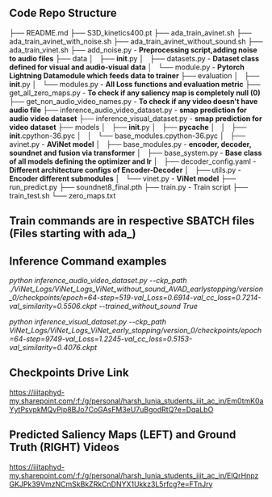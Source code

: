 ## Code Repo Structure

├── README.md
├── S3D_kinetics400.pt
├── ada_train_avinet.sh
├── ada_train_avinet_with_noise.sh
├── ada_train_avinet_without_sound.sh
├── ada_train_vinet.sh
├── add_noise.py - **Preprocessing script,adding noise to audio files**
├── data
│   ├── __init__.py
│   ├── datasets.py - **Dataset class defined for visual and audio-visual data**
│   └── module.py - **Pytorch Lightning Datamodule which feeds data to trainer**
├── evaluation
│   ├── __init__.py
│   └── modules.py - **All Loss functions and evaluation metric**
├── get_all_zero_maps.py - **To check if any saliency map is completely null (0)**
├── get_non_audio_video_names.py - **To check if any video doesn't have audio file**
├── inference_audio_video_dataset.py - **smap prediction for audio video dataset**
├── inference_visual_dataset.py - **smap prediction for video dataset**
├── models
│   ├── __init__.py
│   ├── __pycache__
│   │   ├── __init__.cpython-36.pyc
│   │   └── base_modules.cpython-36.pyc
│   ├── avinet.py - **AViNet model**
│   ├── base_modules.py - **encoder, decoder, soundnet and fusion via transformer**
│   ├── base_system.py - **Base class of all models defining the optimizer and lr**
│   ├── decoder_config.yaml - **Different architecture configs of Encoder-Decoder**
│   ├── utils.py - **Encoder different submodules**
│   └── vinet.py - **ViNet model**
├── run_predict.py
├── soundnet8_final.pth
├── train.py - Train script
├── train_test.sh
└── zero_maps.txt

## Train commands are in respective SBATCH files (Files starting with ada_)

## Inference Command examples
*python inference_audio_video_dataset.py --ckp_path ./ViNet_Logs/ViNet_Logs_ViNet_without_sound_AVAD_earlystopping/version_0/checkpoints/epoch\=64-step\=519-val_Loss\=0.6914-val_cc_loss\=0.7214-val_similarity\=0.5506.ckpt --trained_without_sound True*

*python inference_visual_dataset.py --ckp_path ViNet_Logs/ViNet_Logs_ViNet_early_stopping/version_0/checkpoints/epoch\=64-step\=9749-val_Loss\=1.2245-val_cc_loss\=0.5153-val_similarity\=0.4076.ckpt*

## Checkpoints Drive Link
https://iiitaphyd-my.sharepoint.com/:f:/g/personal/harsh_lunia_students_iiit_ac_in/Em0tmK0aYytPsvpkMQvPip8BJo7CoGAsFM3eU7uBgodRtQ?e=DqaLbO

## Predicted Saliency Maps (LEFT) and Ground Truth (RIGHT) Videos
https://iiitaphyd-my.sharepoint.com/:f:/g/personal/harsh_lunia_students_iiit_ac_in/ElQrHnpzGKJPk39VmzNCmSkBkZRkCnDNYX1Ukkz3L5rfcg?e=FTnJry
